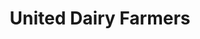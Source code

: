 ---
title: "United Dairy Farmers"
url: /cincinnati/united-dairy-farmers-bridgetown-road/
shop: convenience
---